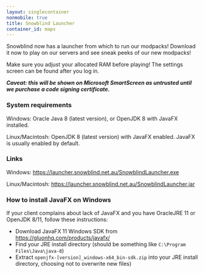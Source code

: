 ```yaml
---
layout: singlecontainer
nonmobile: true
title: Snowblind Launcher
container_id: maps
---
```

Snowblind now has a launcher from which to run our modpacks! Download it now to play on our servers and see sneak peeks of our new modpacks!

Make sure you adjust your allocated RAM before playing! The settings screen can be found after you log in.

***Caveat: this will be shown on Microsoft SmartScreen as untrusted until we purchase a code signing certificate.***

### System requirements
Windows: Oracle Java 8 (latest version), or OpenJDK 8 with JavaFX installed.

Linux/Macintosh: OpenJDK 8 (latest version) with JavaFX enabled. JavaFX is usually enabled by default.

### Links
Windows: <https://launcher.snowblind.net.au/SnowblindLauncher.exe>

Linux/Macintosh: <https://launcher.snowblind.net.au/SnowblindLauncher.jar>

### How to install JavaFX on Windows
If your client complains about lack of JavaFX and you have OracleJRE 11 or OpenJDK 8/11, follow these instructions:
- Download JavaFX 11 Windows SDK from <https://gluonhq.com/products/javafx/>
- Find your JRE install directory (should be something like `C:\Program Files\Java\java-8`)
- Extract `openjfx-[version]_windows-x64_bin-sdk.zip` into your JRE install directory, choosing not to overwrite new files)
